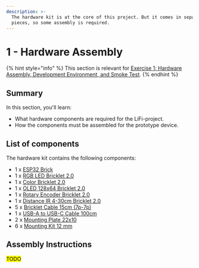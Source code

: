 ```yaml
---
description: >-
  The hardware kit is at the core of this project. But it comes in separate
  pieces, so some assembly is required.
---
```


# 1 - Hardware Assembly

{% hint style="info" %}
This section is relevant for [Exercise 1: Hardware Assembly, Development Environment, and Smoke Test](https://github.com/winf-hsos/lifi-exercises/raw/main/exercises/01\_exercise\_hardware\_assembly.pdf).
{% endhint %}

## Summary

In this section, you'll learn:

* What hardware components are required for the LiFi-project.
* How the components must be assembled for the prototype device.

## List of components

The hardware kit contains the following components:

* 1 x [ESP32 Brick](https://www.tinkerforge.com/en/shop/esp32-brick.html)
* 1 x [RGB LED Bricklet 2.0](https://www.tinkerforge.com/en/shop/rgb-led-v2-bricklet.html)
* 1 x [Color Bricklet 2.0](https://www.tinkerforge.com/en/shop/color-v2-bricklet.html)
* 1 x [OLED 128x64 Bricklet 2.0](https://www.tinkerforge.com/en/shop/oled-128x64-v2-bricklet.html)
* 1 x [Rotary Encoder Bricklet 2.0](https://www.tinkerforge.com/en/shop/rotary-encoder-v2-bricklet.html)
* 1 x [Distance IR 4-30cm Bricklet 2.0](https://www.tinkerforge.com/en/shop/distance-ir-4-30cm-v2-bricklet.html)
* 5 x [Bricklet Cable 15cm (7p-7p)](https://www.tinkerforge.com/en/shop/bricklet-cable-15cm-7p-7p.html)
* 1 x [USB-A to USB-C Cable 100cm](https://www.tinkerforge.com/en/shop/accessories/cable/usb-a-to-usb-c-cable-100cm.html)
* 2 x [Mounting Plate 22x10](https://www.tinkerforge.com/en/shop/accessories/mounting/mounting-plate-22x10.html)
* 6 x [Mounting Kit 12 mm](https://www.tinkerforge.com/en/shop/accessories/mounting/mounting-kit-12mm.html)

## Assembly Instructions

<mark style="background-color:yellow;">TODO</mark>

